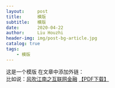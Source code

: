 ```yaml
---
layout:     post
title:      模版
subtitle:   模版
date:       2020-04-22
author:     Liu Houzhi
header-img: img/post-bg-article.jpg
catalog: true
tags:
    - 模版
---
```

这是一个模版
在文章中添加外链：  
比如说：[风吹江南之互联网金融](https://book.douban.com/subject/25890247/)  [【PDF下载】](https://www.baidu.com)
